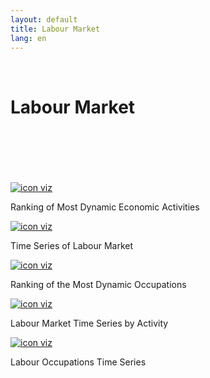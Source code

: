 ```yaml
---
layout: default
title: Labour Market
lang: en
---
```


<link rel="stylesheet" href="style.css">

<br>

<h1 class="title-about">Labour Market</h1>

<br>
<br>
<br>
<br>
<br>

<div class="imagens-container">
   <div class="icone-bloco">
    <a href="{{ site.baseurl }}/en/viz/ranking-atividades-economicas-mais-dinamicas" target="_blank" rel="noopener noreferrer">
      <img src="{{ site.baseurl }}/assets/img/icons_viz/icon_rk_atividades_dinamicas.png" alt="icon viz">
    </a><br>
    <p>Ranking of Most Dynamic Economic Activities</p>
   </div>
   <div class="icone-bloco">
    <a href="{{ site.baseurl }}/en/viz/series-temporais-sobre-o-mercado-de-trabalho-comparativa-com-o-resto-do-brasil" target="_blank" rel="noopener noreferrer">
      <img src="{{ site.baseurl }}/assets/img/icons_viz/icon_ts_mercado_de_trabalho.png" alt="icon viz">
    </a><br>
    <p>Time Series of Labour Market</p>
   </div>
   <div class="icone-bloco">
    <a href="{{ site.baseurl }}/en/viz/ranking-das-ocupacoes-mais-dinamicas" target="_blank" rel="noopener noreferrer">
      <img src="{{ site.baseurl }}/assets/img/icons_viz/icon_rk_ocupacoes-mais-dinamicas.png" alt="icon viz">
    </a><br>
    <p>Ranking of the Most Dynamic Occupations</p>
   </div>
   <div class="icone-bloco">
    <a href="{{ site.baseurl }}/en/viz/series-temporais-mercado-de-trabalho-cnae" target="_blank" rel="noopener noreferrer">
      <img src="{{ site.baseurl }}/assets/img/icons_viz/icon_ts_mercado_de_trabalho.png" alt="icon viz">
    </a><br>
    <p>Labour Market Time Series by Activity</p>
   </div>
   <div class="icone-bloco">
    <a href="{{ site.baseurl }}/en/viz/serie-temporal-das-ocupacoes-no-trabalho" target="_blank" rel="noopener noreferrer">
      <img src="{{ site.baseurl }}/assets/img/icons_viz/icon_ts_ocupacoes.png" alt="icon viz">
    </a><br>
    <p>Labour Occupations Time Series</p>
   </div>
  </div>

<br>
<br>
<br>
<br>
